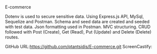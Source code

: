 E-commerce

Dotenv is used to secure sensitive data.
Using Express.js API, MySql, Sequelize  and Postman.
Schema and seed data are created and seeded with test data.
Json formatting used in Postman.
MVC structuring.
CRUD followed with Post (Create), Get (Read), Put (Update) and Delete (Delete) routes.

GitHub URL:https://github.com/ptantsidis/E-commerce.git
ScreenCastify: